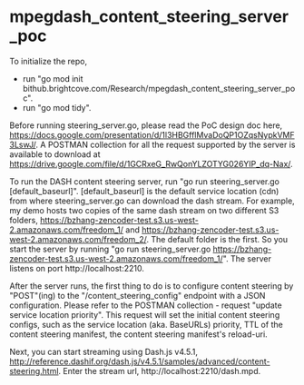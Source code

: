 # mpegdash_content_steering_server_poc

To initialize the repo, 
  - run "go mod init bithub.brightcove.com/Research/mpegdash_content_steering_server_poc".
  - run "go mod tidy".

Before running steering_server.go, please read the PoC design doc here, https://docs.google.com/presentation/d/1l3HBGfflMvaDoQP1OZqsNypkVMF3LswJ/. A POSTMAN collection for all the request supported by the server is available to download at https://drive.google.com/file/d/1GCRxeG_RwQonYLZOTYG026YIP_dq-Nax/.

To run the DASH content steering server, run "go run steering_server.go [default_baseurl]". [default_baseurl] is the default service location (cdn) from where steering_server.go can download the dash stream. For example, my demo hosts two copies of the same dash stream on two different S3 folders,
https://bzhang-zencoder-test.s3.us-west-2.amazonaws.com/freedom_1/ and https://bzhang-zencoder-test.s3.us-west-2.amazonaws.com/freedom_2/. The default folder is the first. So you start the server by running "go run steering_server.go https://bzhang-zencoder-test.s3.us-west-2.amazonaws.com/freedom_1/". The server listens on port http://localhost:2210. 

After the server runs, the first thing to do is to configure content steering by "POST"(ing) to the "/content_steering_config" endpoint with a JSON configuration. Please refer to the POSTMAN collection - request "update service location priority". This request will set the initial content steering configs, such as the service location (aka. BaseURLs) priority, TTL of the content steering manifest, the content steering manifest's reload-uri.

Next, you can start streaming using Dash.js v4.5.1, http://reference.dashif.org/dash.js/v4.5.1/samples/advanced/content-steering.html. Enter the stream url, http://localhost:2210/dash.mpd.
